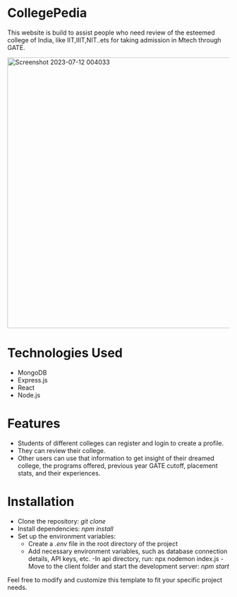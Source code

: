 # CollegePedia

This website is build to assist people who need review of the esteemed college of India, like IIT,IIIT,NIT..ets for taking admission in Mtech through GATE.

<img width="614" alt="Screenshot 2023-07-12 004033" src="https://github.com/PratimaBharti/blogging_app/assets/54327856/2611daa4-bf93-40ad-847c-982a042aa2b6">

# Technologies Used

  - MongoDB
  - Express.js
  - React
  - Node.js

# Features
  - Students of different colleges can register and login to create a profile.
  - They can review their college.
  - Other users can use that information to get insight of their dreamed college, the programs offered, previous year GATE cutoff, placement stats, and their experiences.


# Installation
  - Clone the repository: *git clone <repository-url>*
  - Install dependencies: *npm install*
  - Set up the environment variables:
    - Create a *.env* file in the root directory of the project
    - Add necessary environment variables, such as database connection details, API keys, etc.
  -In api directory, run: npx nodemon index.js 
  -Move to the client folder and  start the development server: *npm start*

Feel free to modify and customize this template to fit your specific project needs.


